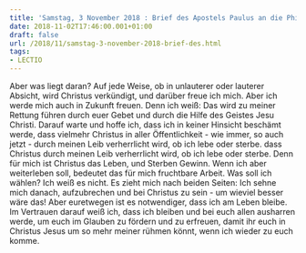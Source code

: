 ```yaml
---
title: 'Samstag, 3 November 2018 : Brief des Apostels Paulus an die Philipper 1,18b-26.'
date: 2018-11-02T17:46:00.001+01:00
draft: false
url: /2018/11/samstag-3-november-2018-brief-des.html
tags: 
- LECTIO
---
```


Aber was liegt daran? Auf jede Weise, ob in unlauterer oder lauterer Absicht, wird Christus verkündigt, und darüber freue ich mich. Aber ich werde mich auch in Zukunft freuen. Denn ich weiß: Das wird zu meiner Rettung führen durch euer Gebet und durch die Hilfe des Geistes Jesu Christi. Darauf warte und hoffe ich, dass ich in keiner Hinsicht beschämt werde, dass vielmehr Christus in aller Öffentlichkeit - wie immer, so auch jetzt - durch meinen Leib verherrlicht wird, ob ich lebe oder sterbe. dass Christus durch meinen Leib verherrlicht wird, ob ich lebe oder sterbe. Denn für mich ist Christus das Leben, und Sterben Gewinn. Wenn ich aber weiterleben soll, bedeutet das für mich fruchtbare Arbeit. Was soll ich wählen? Ich weiß es nicht. Es zieht mich nach beiden Seiten: Ich sehne mich danach, aufzubrechen und bei Christus zu sein - um wieviel besser wäre das! Aber euretwegen ist es notwendiger, dass ich am Leben bleibe. Im Vertrauen darauf weiß ich, dass ich bleiben und bei euch allen ausharren werde, um euch im Glauben zu fördern und zu erfreuen, damit ihr euch in Christus Jesus um so mehr meiner rühmen könnt, wenn ich wieder zu euch komme.